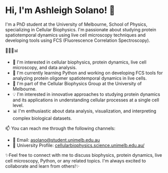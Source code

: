 # Hi, I'm Ashleigh Solano! 👋

I'm a PhD student at the University of Melbourne, School of Physics, specializing in Cellular Biophysics. I'm passionate about studying protein spatiotemporal dynamics using live cell microscopy techniques and developing tools using FCS (Fluorescence Correlation Spectroscopy).

🔬🧬🌱📊

- 🔬 I'm interested in cellular biophysics, protein dynamics, live cell microscopy, and data analysis.
- 🌱 I'm currently learning Python and working on developing FCS tools for analyzing protein oligomer spatiotemporal dynamics in live cells.
- 🧬 I'm part of the Cellular Biophysics Group at the University of Melbourne.
- 💡 I'm interested in innovative approaches to studying protein dynamics and its applications in understanding cellular processes at a single cell level.
- 📊 I'm enthusiastic about data analysis, visualization, and interpreting complex biological datasets.

📫 You can reach me through the following channels:
  - 📧 Email: [asolano@student.unimelb.edu.au](mailto:asolano@student.unimelb.edu.au)
  - 🏢 University Profile: [cellularbiophysics.science.unimelb.edu.au/](https://cellularbiophysics.science.unimelb.edu.au/)

✨Feel free to connect with me to discuss biophysics, protein dynamics, live cell microscopy, Python, or any related topics. I'm always excited to collaborate and learn from others!✨

